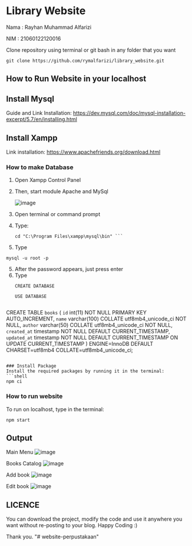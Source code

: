 # Library Website
Nama : Rayhan Muhammad Alfarizi

NIM  : 21060122120016

Clone repository using terminal or git bash in any folder that you want
```
git clone https://github.com/rymalfarizi/library_website.git
```
## How to Run Website in your localhost

## Install Mysql
Guide and Link Installation: https://dev.mysql.com/doc/mysql-installation-excerpt/5.7/en/installing.html
## Install Xampp
Link installation: https://www.apachefriends.org/download.html 

### How to make Database
1. Open Xampp Control Panel
2. Then, start module Apache and MySql

   ![image](https://github.com/user-attachments/assets/fe6b691a-c4fa-4341-931a-7c176a77085f)
3. Open terminal or command prompt
4. Type:
   ```shell
   cd "C:\Program Files\xampp\mysql\bin" ```

6. Type
  ```shell
  mysql -u root -p
  ```

5. After the password appears, just press enter
6. Type
   ```shell
   CREATE DATABASE
   ```
   ```shell
   USE DATABASE
   ```
   ```shell
CREATE TABLE `books` (
  `id` int(11) NOT NULL PRIMARY KEY AUTO_INCREMENT,
  `name` varchar(100) COLLATE utf8mb4_unicode_ci NOT NULL,
  `author` varchar(50) COLLATE utf8mb4_unicode_ci NOT NULL,
  `created_at` timestamp NOT NULL DEFAULT CURRENT_TIMESTAMP,
  `updated_at` timestamp NOT NULL DEFAULT CURRENT_TIMESTAMP ON UPDATE CURRENT_TIMESTAMP
) ENGINE=InnoDB DEFAULT CHARSET=utf8mb4 COLLATE=utf8mb4_unicode_ci;
```

### Install Package
Install the required packages by running it in the terminal:
```shell 
npm ci
```

### How to run website
To run on localhost, type in the terminal:
```shell
npm start
```

## Output
Main Menu
![image](https://github.com/user-attachments/assets/b0a77143-7564-4508-a63a-99dfd75b6a94)

Books Catalog
![image](https://github.com/user-attachments/assets/0cf0cca9-da4e-4dbc-8bac-19b13bb33adb)

Add book
![image](https://github.com/user-attachments/assets/eeb63c20-c22e-4fa9-adbf-c05268d7eef2)

Edit book
![image](https://github.com/user-attachments/assets/ee2b5d9b-4e55-4e14-8e34-86b5b4992268)

## LICENCE
You can download the project, modify the code and use it anywhere you want without re-posting to your blog. Happy Coding :)

Thank you.
"# website-perpustakaan" 
